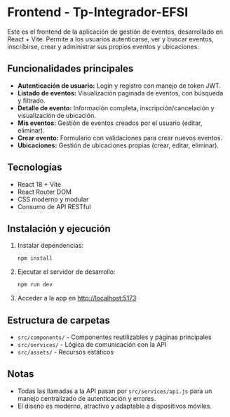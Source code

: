 # Frontend - Tp-Integrador-EFSI

Este es el frontend de la aplicación de gestión de eventos, desarrollado en React + Vite. Permite a los usuarios autenticarse, ver y buscar eventos, inscribirse, crear y administrar sus propios eventos y ubicaciones.

## Funcionalidades principales
- **Autenticación de usuario:** Login y registro con manejo de token JWT.
- **Listado de eventos:** Visualización paginada de eventos, con búsqueda y filtrado.
- **Detalle de evento:** Información completa, inscripción/cancelación y visualización de ubicación.
- **Mis eventos:** Gestión de eventos creados por el usuario (editar, eliminar).
- **Crear evento:** Formulario con validaciones para crear nuevos eventos.
- **Ubicaciones:** Gestión de ubicaciones propias (crear, editar, eliminar).

## Tecnologías
- React 18 + Vite
- React Router DOM
- CSS moderno y modular
- Consumo de API RESTful

## Instalación y ejecución
1. Instalar dependencias:
   ```bash
   npm install
   ```
2. Ejecutar el servidor de desarrollo:
   ```bash
   npm run dev
   ```
3. Acceder a la app en [http://localhost:5173](http://localhost:5173)

## Estructura de carpetas
- `src/components/` - Componentes reutilizables y páginas principales
- `src/services/` - Lógica de comunicación con la API
- `src/assets/` - Recursos estáticos

## Notas
- Todas las llamadas a la API pasan por `src/services/api.js` para un manejo centralizado de autenticación y errores.
- El diseño es moderno, atractivo y adaptable a dispositivos móviles.
